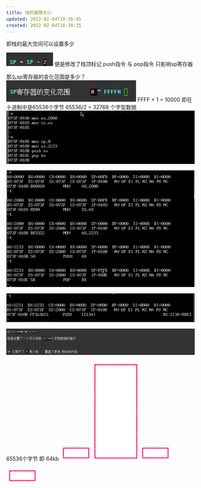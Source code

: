 ```yaml
---
title: 栈的极限大小
updated: 2022-02-04T19:16:45
created: 2022-02-04T18:39:25
---
```


即栈的最大空间可以设置多少

![image1](../../resources/c3e4f681b0c04a38835c9244f308bb65.png)
便是修改了栈顶标记
push指令 与 pop指令 只影响sp寄存器

那么sp寄存器的变化范围是多少？
![image2](../../resources/d649dab110b243859835ffb457df70b6.png)
FFFF + 1 = 10000
即在十进制中是65536个字节
65536/2 = 32768 个字型数据
![image3](../../resources/da0846bad7fd45a58a4b8049c8f0eb17.png)

![image4](../../resources/30f181d56aed4147a0d48cfb87fbf86f.png)

![image5](../../resources/b4e1e1240e674cc58aa6074ed9db3aab.png)

![image6](../../resources/768998e7570345c0bf9e5049acbed9e3.png)

65536个字节 即 64kb
![image7](../../resources/fb153e5a0b09403c97c8d1882142bbe4.png)![image8](../../resources/b8a56c094f9d4276838e18109c16cc10.png)![image9](../../resources/37b11561b0fe43918bc777bc159087f1.png)

![image10](../../resources/b91e78e91efe4e5ca29c6e9ecf723c86.png)
